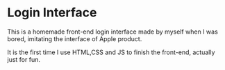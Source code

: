 

# Login Interface

This is a homemade front-end login interface made by myself when I was bored, imitating the interface of Apple product.

It is the first time I use HTML,CSS and JS to finish the front-end, actually just for fun.

